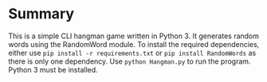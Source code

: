 # Summary
This is a simple CLI hangman game written in Python 3. It generates random words using the RandomWord module. To install the required dependencies, either use ```pip install -r requirements.txt``` or ```pip install RandomWords``` as there is only one dependency. Use ```python Hangman.py``` to run the program. Python 3 must be installed.
